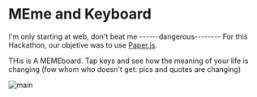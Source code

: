 # MEme and Keyboard
I'm only starting at web, don't beat me
------dangerous--------
For this Hackathon, our objetive was to use [Paper.js](http://paperjs.org/).

THis is A MEMEboard. Tap keys and see how the meaning of your life is changing
(fow whom who doesn't get: pics and quotes are changing)

![main](https://i.imgur.com/71sA11V.png)


